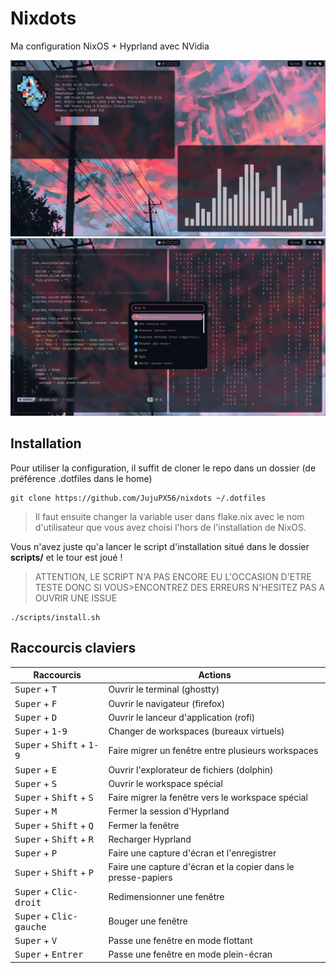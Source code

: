 # Nixdots

Ma configuration NixOS + Hyprland avec NVidia

![Capture d'ecran de la configuration](https://github.com/JujuPX56/nixdots/blob/main/assets/screenshot1.png?raw=true)![Deuxieme capture d'ecran](https://github.com/JujuPX56/nixdots/blob/main/assets/screenshot2.png?raw=true)
## Installation

Pour utiliser la configuration, il suffit de cloner le repo dans un dossier (de préférence .dotfiles dans le home)

    git clone https://github.com/JujuPX56/nixdots ~/.dotfiles

> Il faut ensuite changer la variable user dans flake.nix avec le nom
> d'utilisateur que vous avez choisi l'hors de l'installation de NixOS.

Vous n'avez juste qu'a lancer le script d'installation  situé dans le dossier **scripts/** et le tour est joué !

>ATTENTION, LE SCRIPT N'A PAS ENCORE EU L'OCCASION D'ETRE TESTE DONC SI VOUS>ENCONTREZ DES ERREURS N'HESITEZ PAS A OUVRIR UNE ISSUE

    ./scripts/install.sh

## Raccourcis claviers

  
|Raccourcis| Actions |
|--|--|
| <kbd>Super</kbd> + <kbd>T</kbd> | Ouvrir le terminal (ghostty) |
| <kbd>Super</kbd> + <kbd>F</kbd> | Ouvrir le navigateur (firefox) |
| <kbd>Super</kbd> + <kbd>D</kbd> | Ouvrir le lanceur d'application (rofi) |
| <kbd>Super</kbd> + <kbd>1-9</kbd> | Changer de workspaces (bureaux virtuels) |
| <kbd>Super</kbd> + <kbd>Shift</kbd> + <kbd>1-9</kbd> | Faire migrer un fenêtre entre plusieurs workspaces|
| <kbd>Super</kbd> + <kbd>E</kbd> | Ouvrir l'explorateur de fichiers (dolphin) |
| <kbd>Super</kbd> + <kbd>S</kbd> | Ouvrir le workspace spécial|
| <kbd>Super</kbd> + <kbd>Shift</kbd> + <kbd>S</kbd> | Faire migrer la fenêtre vers le workspace spécial|
| <kbd>Super</kbd> + <kbd>M</kbd> | Fermer la session d'Hyprland|
| <kbd>Super</kbd> + <kbd>Shift</kbd> + <kbd>Q</kbd> | Fermer la fenêtre |
| <kbd>Super</kbd> + <kbd>Shift</kbd> + <kbd>R</kbd> | Recharger Hyprland |
| <kbd>Super</kbd> + <kbd>P</kbd> | Faire une capture d'écran et l'enregistrer|
| <kbd>Super</kbd> + <kbd>Shift</kbd> + <kbd>P</kbd> | Faire une capture d'écran et la copier dans le presse-papiers |
| <kbd>Super</kbd> + <kbd>Clic-droit</kbd> | Redimensionner une fenêtre|
| <kbd>Super</kbd> + <kbd>Clic-gauche</kbd> | Bouger une fenêtre|
| <kbd>Super</kbd> + <kbd>V</kbd> | Passe une fenêtre en mode flottant|
| <kbd>Super</kbd> + <kbd>Entrer</kbd> | Passe une fenêtre en mode plein-écran|

